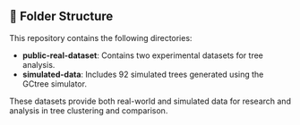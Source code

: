 ## 📂 **Folder Structure**

This repository contains the following directories:

- **public-real-dataset**: Contains two experimental datasets for tree analysis.
- **simulated-data**: Includes 92 simulated trees generated using the GCtree simulator.

These datasets provide both real-world and simulated data for research and analysis in tree clustering and comparison.

